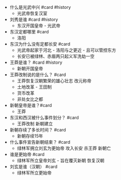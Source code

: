 - 什么是光武中兴 #card #history
	- 光武帝恢复汉室
- 刘秀是谁 #card #history
	- 东汉开国皇帝 - 光武帝
- 东汉定都哪里 #card
	- 洛阳
- 东汉为什么没有定都长安 #card
	- 光武帝起家于河北 - 洛阳与之更近 - 且可以管控东方
	- 长安已被绿林、赤眉两只起义军洗劫一空
- 王莽是谁？ #card #history
	- 新朝开国皇帝
- 王莽改制说的是什么？ #card
	- 王莽恢复汉朝繁荣的雄心壮志 改元称帝
	- 土地改革 - 王田制
	- 货币改革
	- 非处女比之都
- 新朝皇帝是谁？#card
	- 王莽
- 东汉和西汉被什么事件划分？ #card
	- 王莽改制 新朝建立
- 新朝存续了多长时间？ #card
	- 新朝存续15年
- 什么事件宣告新朝结束？ #card
	- 绿林军拥立刘玄为更始帝 攻入长安 杀王莽 新朝亡
- 谁是更始帝 #card
	- 绿林军所立皇帝刘玄 - 旨在覆灭新朝 恢复汉朝
- 刘玄是谁（汉朝） #card
	- 绿林军所立更始帝